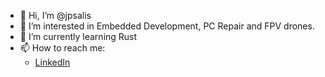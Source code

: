 - 👋 Hi, I’m @jpsalis
- 👀 I’m interested in Embedded Development, PC Repair and FPV drones.
- 🌱 I’m currently learning Rust
- 📫 How to reach me:
  * [LinkedIn](https://www.linkedin.com/in/joseph-salisbury-351a18213/)

<!---
jpsalis/jpsalis is a ✨ special ✨ repository because its `README.md` (this file) appears on your GitHub profile.
You can click the Preview link to take a look at your changes.
--->
